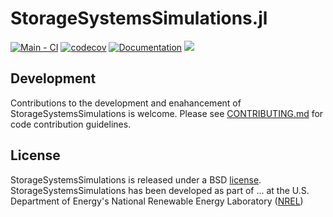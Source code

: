 # StorageSystemsSimulations.jl

[![Main - CI](https://github.com/NREL-Sienna/StorageSystemsSimulations.jl/actions/workflows/main-tests.yml/badge.svg)](https://github.com/NREL-Sienna/StorageSystemsSimulations.jl/actions/workflows/main-tests.yml)
[![codecov](https://codecov.io/gh/NREL-Sienna/StorageSystemsSimulations.jl/branch/main/graph/badge.svg?token=sML4kPw4Z9)](https://codecov.io/gh/NREL-Sienna/StorageSystemsSimulations.jl)
[![Documentation](https://github.com/NREL-Sienna/StorageSystemsSimulations.jl/workflows/Documentation/badge.svg)](https://nrel-sienna.github.io/StorageSystemsSimulations.jl/latest)
[<img src="https://img.shields.io/badge/slack-@Sienna/PSY-sienna.svg?logo=slack">](https://join.slack.com/t/nrel-sienna/shared_invite/zt-glam9vdu-o8A9TwZTZqqNTKHa7q3BpQ)

## Development

Contributions to the development and enahancement of StorageSystemsSimulations is welcome. Please see [CONTRIBUTING.md](https://github.com/NREL-Sienna/StorageSystemsSimulations.jl/blob/master/CONTRIBUTING.md) for code contribution guidelines.

## License

StorageSystemsSimulations is released under a BSD [license](https://github.com/NREL-Sienna/StorageSystemsSimulations/blob/master/LICENSE). StorageSystemsSimulations has been developed as part of ... at the U.S. Department of Energy's National Renewable Energy Laboratory ([NREL](https://www.nrel.gov/))

